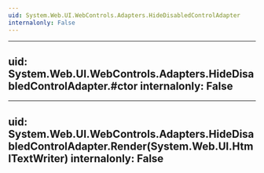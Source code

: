 ```yaml
---
uid: System.Web.UI.WebControls.Adapters.HideDisabledControlAdapter
internalonly: False
---
```


---
uid: System.Web.UI.WebControls.Adapters.HideDisabledControlAdapter.#ctor
internalonly: False
---

---
uid: System.Web.UI.WebControls.Adapters.HideDisabledControlAdapter.Render(System.Web.UI.HtmlTextWriter)
internalonly: False
---
